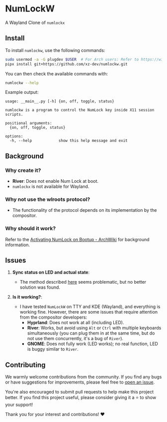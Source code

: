 # NumLockW

A Wayland Clone of `numlockx`

## Install

To install `numlockw`, use the following commands:

```sh
sudo usermod -a -G plugdev $USER  # For Arch users: Refer to https://wiki.archlinux.org/title/Udev#Allowing_regular_users_to_use_devices
pipx install git+https://github.com/xz-dev/numlockw.git
```

You can then check the available commands with:

```sh
numlockw --help
```

Example output:

```
usage: __main__.py [-h] {on, off, toggle, status}

numlockw is a program to control the NumLock key inside X11 session scripts.

positional arguments:
  {on, off, toggle, status}

options:
  -h, --help            show this help message and exit
```

## Background

### Why create it?

- **River**: Does not enable Num Lock at boot.
- `numlockx` is not available for Wayland.

### Why not use the wlroots protocol?

- The functionality of the protocol depends on its implementation by the compositor.

### Why should it work?

Refer to the [Activating NumLock on Bootup - ArchWiki](https://wiki.archlinux.org/title/Activating_numlock_on_bootup) for background information.

## Issues

1. **Sync status on LED and actual state**:
   - The method described [here](https://stackoverflow.com/questions/13129804/python-how-to-get-current-keylock-status) seems problematic, but no better solution was found.

2. **Is it working?**:
   - I have tested `NumLockW` on TTY and KDE (Wayland), and everything is working fine. However, there are some issues that require attention from the compositor developers:
     - **Hyprland**: Does not work at all (including LED).
     - **River**: Works, but avoid using `Alt` or `Ctrl` with multiple keyboards simultaneously (you can plug them in at the same time, but do not use them concurrently, it's a bug of `River`).
     - **GNOME**: Does not fully work (LED works); no real function, LED is buggy similar to `River`.

## Contributing

We warmly welcome contributions from the community. If you find any bugs or have suggestions for improvements, please feel free to [open an issue](https://github.com/xz-dev/numlockw/issues/new/choose).

You're also encouraged to submit pull requests to help make this project better. If you find this project useful, please consider giving it a :star: to show your support!

Thank you for your interest and contributions! :heart:

